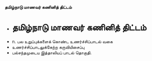 **தமிழ்நாடு மாணவர் கணினித் திட்டம்**
- # தமிழ்நாடு மாணவர் கணினித் திட்டம்
- n. பல உறுப்புக்களைக் கொண்ட உணர்ச்சிப்பாடல் வகை
- உணர்ச்சிப்பாடலுக்கேற்ற கருவியிசைப்பு
- பல்சந்தமுடைய இத்தாலியப் பாடல் தொகுதி.

